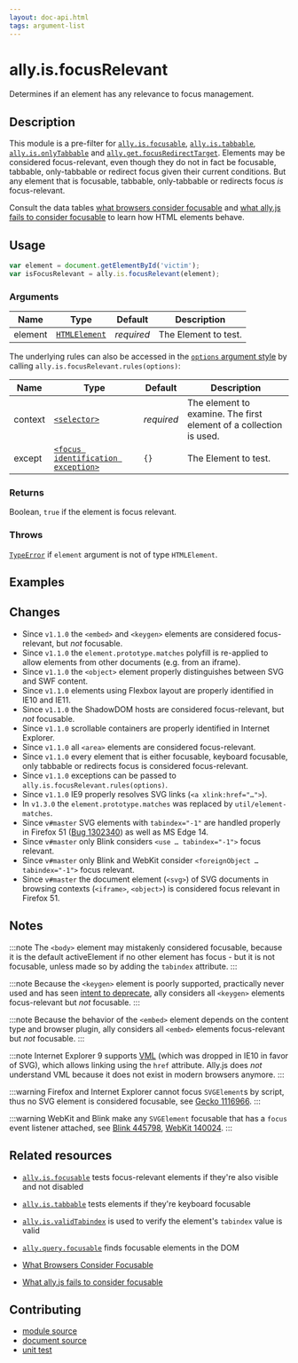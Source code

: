 ```yaml
---
layout: doc-api.html
tags: argument-list
---
```


# ally.is.focusRelevant

Determines if an element has any relevance to focus management.


## Description

This module is a pre-filter for [`ally.is.focusable`](focusable.md), [`ally.is.tabbable`](tabbable.md), [`ally.is.onlyTabbable`](only-tabbable.md) and [`ally.get.focusRedirectTarget`](../get/focus-redirect-target.md). Elements may be considered focus-relevant, even though they do not in fact be focusable, tabbable, only-tabbable or redirect focus given their current conditions. But any element that is focusable, tabbable, only-tabbable or redirects focus *is* focus-relevant.

Consult the data tables [what browsers consider focusable](../../data-tables/focusable.md) and [what ally.js fails to consider focusable](../../data-tables/focusable.is.md) to learn how HTML elements behave.


## Usage

```js
var element = document.getElementById('victim');
var isFocusRelevant = ally.is.focusRelevant(element);
```

### Arguments

| Name | Type | Default | Description |
| ---- | ---- | ------- | ----------- |
| element | [`HTMLElement`](https://developer.mozilla.org/en/docs/Web/API/HTMLElement) | *required* | The Element to test. |

The underlying rules can also be accessed in the [`options` argument style](../concepts.md#single-options-argument) by calling `ally.is.focusRelevant.rules(options)`:

| Name | Type | Default | Description |
| ---- | ---- | ------- | ----------- |
| context | [`<selector>`](../concepts.md#selector) | *required* | The element to examine. The first element of a collection is used. |
| except | [`<focus identification exception>`](../concepts.md#focus-identification-exceptions) | `{}` | The Element to test. |

### Returns

Boolean, `true` if the element is focus relevant.

### Throws

[`TypeError`](https://developer.mozilla.org/en-US/docs/Web/JavaScript/Reference/Global_Objects/TypeError) if `element` argument is not of type `HTMLElement`.


## Examples


## Changes

* Since `v1.1.0` the `<embed>` and `<keygen>` elements are considered focus-relevant, but *not* focusable.
* Since `v1.1.0` the `element.prototype.matches` polyfill is re-applied to allow elements from other documents (e.g. from an iframe).
* Since `v1.1.0` the `<object>` element properly distinguishes between SVG and SWF content.
* Since `v1.1.0` elements using Flexbox layout are properly identified in IE10 and IE11.
* Since `v1.1.0` the ShadowDOM hosts are considered focus-relevant, but *not* focusable.
* Since `v1.1.0` scrollable containers are properly identified in Internet Explorer.
* Since `v1.1.0` all `<area>` elements are considered focus-relevant.
* Since `v1.1.0` every element that is either focusable, keyboard focusable, only tabbable or redirects focus is considered focus-relevant.
* Since `v1.1.0` exceptions can be passed to `ally.is.focusRelevant.rules(options)`.
* Since `v1.1.0` IE9 properly resolves SVG links (`<a xlink:href="…">`).
* In `v1.3.0` the `element.prototype.matches` was replaced by `util/element-matches`.
* Since `v#master` SVG elements with `tabindex="-1"` are handled properly in Firefox 51 ([Bug 1302340](https://bugzilla.mozilla.org/show_bug.cgi?id=1302340)) as well as MS Edge 14.
* Since `v#master` only Blink considers `<use … tabindex="-1">` focus relevant.
* Since `v#master` only Blink and WebKit consider `<foreignObject … tabindex="-1">` focus relevant.
* Since `v#master` the document element (`<svg>`) of SVG documents in browsing contexts (`<iframe>`, `<object>`) is considered focus relevant in Firefox 51.

## Notes

:::note
The `<body>` element may mistakenly considered focusable, because it is the default activeElement if no other element has focus - but it is not focusable, unless made so by adding the `tabindex` attribute.
:::

:::note
Because the `<keygen>` element is poorly supported, practically never used and has seen [intent to deprecate](https://groups.google.com/a/chromium.org/forum/m/#!msg/blink-dev/pX5NbX0Xack/kmHsyMGJZAMJ), ally considers all `<keygen>` elements focus-relevant but *not* focusable.
:::

:::note
Because the behavior of the `<embed>` element depends on the content type and browser plugin, ally considers all `<embed>` elements focus-relevant but *not* focusable.
:::

:::note
Internet Explorer 9 supports [VML](https://en.wikipedia.org/wiki/Vector_Markup_Language) (which was dropped in IE10 in favor of SVG), which allows linking using the `href` attribute. Ally.js does *not* understand VML because it does not exist in modern browsers anymore.
:::

:::warning
Firefox and Internet Explorer cannot focus `SVGElement`s by script, thus no SVG element is considered focusable, see [Gecko 1116966](https://bugzilla.mozilla.org/show_bug.cgi?id=1116966).
:::

:::warning
WebKit and Blink make any `SVGElement` focusable that has a `focus` event listener attached, see [Blink 445798](https://code.google.com/p/chromium/issues/detail?id=445798), [WebKit 140024](https://bugs.webkit.org/show_bug.cgi?id=140024).
:::


## Related resources

* [`ally.is.focusable`](focusable.md) tests focus-relevant elements if they're also visible and not disabled
* [`ally.is.tabbable`](tabbable.md) tests elements if they're keyboard focusable
* [`ally.is.validTabindex`](valid-tabindex.md) is used to verify the element's `tabindex` value is valid
* [`ally.query.focusable`](../query/focusable.md) finds focusable elements in the DOM

* [What Browsers Consider Focusable](../../data-tables/focusable.md)
* [What ally.js fails to consider focusable](../../data-tables/focusable.is.md)


## Contributing

* [module source](https://github.com/medialize/ally.js/blob/master/src/is/focus-relevant.js)
* [document source](https://github.com/medialize/ally.js/blob/master/docs/api/is/focus-relevant.md)
* [unit test](https://github.com/medialize/ally.js/blob/master/test/unit/is.focus-relevant.test.js)
